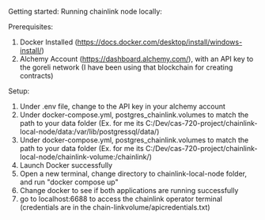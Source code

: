 Getting started: Running chainlink node locally: 

Prerequisites: 
1. Docker Installed (https://docs.docker.com/desktop/install/windows-install/)
2. Alchemy Account (https://dashboard.alchemy.com/), with an API key to the goreli network (I have been using that blockchain for creating contracts)


Setup:
1. Under .env file, change <MY API KEY> to the API key in your alchemy account
2. Under docker-compose.yml, postgres_chainlink.volumes to match the path to your data folder (Ex. for me its C:/Dev/cas-720-project/chainlink-local-node/data:/var/lib/postgressql/data/)
3. Under docker-compose.yml, postgres_chainlink.volumes to match the path to your data folder (Ex. for me its C:/Dev/cas-720-project/chainlink-local-node/chainlink-volume:/chainlink/)
4. Launch Docker successfully
5. Open a new terminal, change directory to chainlink-local-node folder, and run "docker compose up"
6. Change docker to see if both applications are running successfully
7. go to localhost:6688 to access the chainlink operator terminal (credentials are in the chain-linkvolume/apicredentials.txt)
